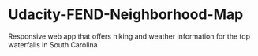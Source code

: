 # Udacity-FEND-Neighborhood-Map
Responsive web app that offers hiking and weather information for the top waterfalls in South Carolina
